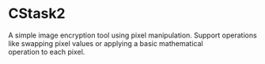# CStask2
A simple image encryption tool using pixel manipulation. Support operations like swapping pixel values or applying a basic mathematical operation to each pixel.
